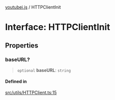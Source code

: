 [youtubei.js](../README.md) / HTTPClientInit

# Interface: HTTPClientInit

## Properties

### baseURL?

> `optional` **baseURL**: `string`

#### Defined in

[src/utils/HTTPClient.ts:15](https://github.com/LuanRT/YouTube.js/blob/4729016fb98e7045ee4043857be7eef780c01e35/src/utils/HTTPClient.ts#L15)
